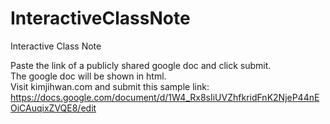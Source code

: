 # InteractiveClassNote
Interactive Class Note

Paste the link of a publicly shared google doc and click submit.  
The google doc will be shown in html.  
Visit kimjihwan.com and submit this sample link: https://docs.google.com/document/d/1W4_Rx8sIiUVZhfkridFnK2NjeP44nEOiCAuqixZVQE8/edit
